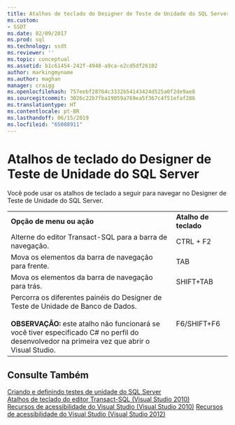 ```yaml
---
title: Atalhos de teclado do Designer de Teste de Unidade do SQL Server | Microsoft Docs
ms.custom:
- SSDT
ms.date: 02/09/2017
ms.prod: sql
ms.technology: ssdt
ms.reviewer: ''
ms.topic: conceptual
ms.assetid: b1c61454-242f-4948-a9ca-e2cd5df26102
author: markingmyname
ms.author: maghan
manager: craigg
ms.openlocfilehash: 757eebf28764c3332b54143424d525a0f2de9ae8
ms.sourcegitcommit: 3026c22b7fba19059a769ea5f367c4f51efaf286
ms.translationtype: HT
ms.contentlocale: pt-BR
ms.lasthandoff: 06/15/2019
ms.locfileid: "65088911"
---
```

# <a name="keyboard-shortcuts-for-sql-server-unit-test-designer"></a>Atalhos de teclado do Designer de Teste de Unidade do SQL Server
Você pode usar os atalhos de teclado a seguir para navegar no Designer de Teste de Unidade do SQL Server.  
  
|||  
|-|-|  
|**Opção de menu ou ação**|**Atalho de teclado**|  
|Alterne do editor Transact\-SQL para a barra de navegação.|CTRL + F2|  
|Mova os elementos da barra de navegação para frente.|TAB|  
|Mova os elementos da barra de navegação para trás.|SHIFT+TAB|  
|Percorra os diferentes painéis do Designer de Teste de Unidade de Banco de Dados.<br /><br />**OBSERVAÇÃO:** este atalho não funcionará se você tiver especificado C# no perfil do desenvolvedor na primeira vez que abrir o Visual Studio.|F6/SHIFT+F6|  
  
## <a name="see-also"></a>Consulte Também  
[Criando e definindo testes de unidade do SQL Server](../ssdt/creating-and-defining-sql-server-unit-tests.md)  
[Atalhos de teclado do editor Transact-SQL (Visual Studio 2010)](https://go.microsoft.com/fwlink/?LinkId=160735)  
[Recursos de acessibilidade do Visual Studio (Visual Studio 2010)](https://msdn.microsoft.com/library/y4b5z3y3(VS.90).aspx)  
[Recursos de acessibilidade do Visual Studio (Visual Studio 2012)](https://msdn.microsoft.com/library/y4b5z3y3.aspx)  
  
